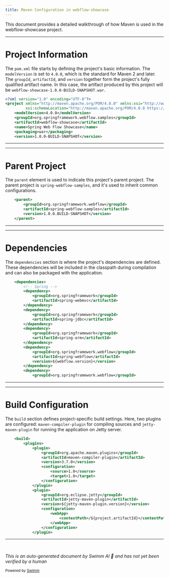 ```yaml
---
title: Maven Configuration in webflow-showcase
---
```

This document provides a detailed walkthrough of how Maven is used in the webflow-showcase project.

<SwmSnippet path="/webflow-showcase/pom.xml" line="1">

---

# Project Information

The `pom.xml` file starts by defining the project's basic information. The `modelVersion` is set to `4.0.0`, which is the standard for Maven 2 and later. The `groupId`, `artifactId`, and `version` together form the project's fully qualified artifact name. In this case, the artifact produced by this project will be `webflow-showcase-1.0.0-BUILD-SNAPSHOT.war`.

```xml
<?xml version="1.0" encoding="UTF-8"?>
<project xmlns="http://maven.apache.org/POM/4.0.0" xmlns:xsi="http://www.w3.org/2001/XMLSchema-instance"
		 xsi:schemaLocation="http://maven.apache.org/POM/4.0.0 https://maven.apache.org/maven-v4_0_0.xsd">
	<modelVersion>4.0.0</modelVersion>
	<groupId>org.springframework.webflow.samples</groupId>
	<artifactId>webflow-showcase</artifactId>
	<name>Spring Web Flow Showcase</name>
	<packaging>war</packaging>
	<version>1.0.0-BUILD-SNAPSHOT</version>
```

---

</SwmSnippet>

<SwmSnippet path="/webflow-showcase/pom.xml" line="11">

---

# Parent Project

The `parent` element is used to indicate this project's parent project. The parent project is `spring-webflow-samples`, and it's used to inherit common configurations.

```xml
	<parent>
		<groupId>org.springframework.webflow</groupId>
		<artifactId>spring-webflow-samples</artifactId>
		<version>1.0.0.BUILD-SNAPSHOT</version>
	</parent>
```

---

</SwmSnippet>

<SwmSnippet path="/webflow-showcase/pom.xml" line="17">

---

# Dependencies

The `dependencies` section is where the project's dependencies are defined. These dependencies will be included in the classpath during compilation and can also be packaged with the application.

```xml
	<dependencies>
		<!-- Spring -->
		<dependency>
			<groupId>org.springframework</groupId>
			<artifactId>spring-webmvc</artifactId>
		</dependency>
		<dependency>
			<groupId>org.springframework</groupId>
			<artifactId>spring-jdbc</artifactId>
		</dependency>				
		<dependency>
			<groupId>org.springframework</groupId>
			<artifactId>spring-orm</artifactId>
		</dependency>		
		<dependency>
			<groupId>org.springframework.webflow</groupId>
			<artifactId>spring-webflow</artifactId>
			<version>${webflow.version}</version>
		</dependency>
		<dependency>
			<groupId>org.springframework.webflow</groupId>
```

---

</SwmSnippet>

<SwmSnippet path="/webflow-showcase/pom.xml" line="94">

---

# Build Configuration

The `build` section defines project-specific build settings. Here, two plugins are configured: `maven-compiler-plugin` for compiling sources and `jetty-maven-plugin` for running the application on Jetty server.

```xml
	<build>
		<plugins>
			<plugin>
				<groupId>org.apache.maven.plugins</groupId>
				<artifactId>maven-compiler-plugin</artifactId>
				<version>3.7.0</version>
				<configuration>
					<source>1.8</source>
					<target>1.8</target>
				</configuration>
			</plugin>
			<plugin>
				<groupId>org.eclipse.jetty</groupId>
				<artifactId>jetty-maven-plugin</artifactId>
				<version>${jetty-maven-plugin.version}</version>
				<configuration>
					<webApp>
						<contextPath>/${project.artifactId}</contextPath>
					</webApp>
				</configuration>
			</plugin>
```

---

</SwmSnippet>

&nbsp;

*This is an auto-generated document by Swimm AI 🌊 and has not yet been verified by a human*

<SwmMeta version="3.0.0" repo-id="Z2l0aHViJTNBJTNBc3ByaW5nLXdlYmZsb3ctc2FtcGxlcyUzQSUzQWdpbGFkbmF2b3Q=" repo-name="spring-webflow-samples"><sup>Powered by [Swimm](/)</sup></SwmMeta>
